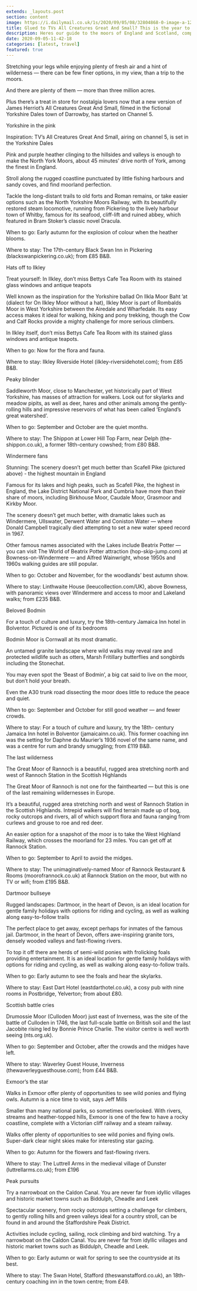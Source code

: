 ```yaml
---
extends: _layouts.post
section: content
image: https://i.dailymail.co.uk/1s/2020/09/05/08/32804868-0-image-a-12_1599291747344.jpg 
title: Glued to TVs All Creatures Great And Small? This is the year to enjoy Britains majestic moorland 
description: Heres our guide to the moors of England and Scotland, complete with recommendations on the best time of year to visit and wonderful places to stay. 
date: 2020-09-05-11-42-18 
categories: [latest, travel] 
featured: true 
--- 
```

Stretching your legs while enjoying plenty of fresh air and a hint of wilderness — there can be few finer options, in my view, than a trip to the moors. 

And there are plenty of them — more than three million acres.

Plus there’s a treat in store for nostalgia lovers now that a new version of James Herriot’s All Creatures Great And Small, filmed in the fictional Yorkshire Dales town of Darrowby, has started on Channel 5.

Yorkshire in the pink

Inspiration: TV’s All Creatures Great And Small, airing on channel 5, is set in the Yorkshire Dales

Pink and purple heather clinging to the hillsides and valleys is enough to make the North York Moors, about 45 minutes’ drive north of York, among the finest in England.

Stroll along the rugged coastline punctuated by little fishing harbours and sandy coves, and find moorland perfection.

Tackle the long-distant trails to old forts and Roman remains, or take easier options such as the North Yorkshire Moors Railway, with its beautifully restored steam locomotive, running from Pickering to the lively harbour town of Whitby, famous for its seafood, cliff-lift and ruined abbey, which featured in Bram Stoker’s classic novel Dracula.

When to go: Early autumn for the explosion of colour when the heather blooms.

Where to stay: The 17th-century Black Swan Inn in Pickering (blackswanpickering.co.uk); from £85 B&B.

Hats off to Ilkley

Treat yourself: In Ilkley, don’t miss Bettys Cafe Tea Room with its stained glass windows and antique teapots

Well known as the inspiration for the Yorkshire ballad On Ilkla Moor Baht ’at (dialect for On Ilkley Moor without a hat), Ilkley Moor is part of Rombalds Moor in West Yorkshire between the Airedale and Wharfedale. Its easy access makes it ideal for walking, hiking and pony trekking, though the Cow and Calf Rocks provide a mighty challenge for more serious climbers.

In Ilkley itself, don’t miss Bettys Cafe Tea Room with its stained glass windows and antique teapots.

When to go: Now for the flora and fauna.

Where to stay: Ilkley Riverside Hotel (ilkley-riversidehotel.com); from £85 B&B.

Peaky blinder

Saddleworth Moor, close to Manchester, yet historically part of West Yorkshire, has masses of attraction for walkers. Look out for skylarks and meadow pipits, as well as deer, hares and other animals among the gently-rolling hills and impressive reservoirs of what has been called ‘England’s great watershed’.

When to go: September and October are the quiet months.

Where to stay: The Shippon at Lower Hill Top Farm, near Delph (the-shippon.co.uk), a former 18th-century cowshed; from £80 B&B.

Windermere fans

Stunning: The scenery doesn’t get much better than Scafell Pike (pictured above) - the highest mountain in England 

Famous for its lakes and high peaks, such as Scafell Pike, the highest in England, the Lake District National Park and Cumbria have more than their share of moors, including Birkhouse Moor, Caudale Moor, Grasmoor and Kirkby Moor.

The scenery doesn’t get much better, with dramatic lakes such as Windermere, Ullswater, Derwent Water and Coniston Water — where Donald Campbell tragically died attempting to set a new water speed record in 1967.

Other famous names associated with the Lakes include Beatrix Potter — you can visit The World of Beatrix Potter attraction (hop-skip-jump.com) at Bowness-on-Windermere — and Alfred Wainwright, whose 1950s and 1960s walking guides are still popular.

When to go: October and November, for the woodlands’ best autumn show.

Where to stay: Linthwaite House (leeucollection.com/UK), above Bowness, with panoramic views over Windermere and access to moor and Lakeland walks; from £235 B&B.

Beloved Bodmin

For a touch of culture and luxury, try the 18th-century Jamaica Inn hotel in Bolventor. Pictured is one of its bedrooms 

Bodmin Moor is Cornwall at its most dramatic.

An untamed granite landscape where wild walks may reveal rare and protected wildlife such as otters, Marsh Fritillary butterflies and songbirds including the Stonechat.

You may even spot the ‘Beast of Bodmin’, a big cat said to live on the moor, but don’t hold your breath.

Even the A30 trunk road dissecting the moor does little to reduce the peace and quiet.

When to go: September and October for still good weather — and fewer crowds.

Where to stay: For a touch of culture and luxury, try the 18th- century Jamaica Inn hotel in Bolventor (jamaicainn.co.uk). This former coaching inn was the setting for Daphne du Maurier’s 1936 novel of the same name, and was a centre for rum and brandy smuggling; from £119 B&B.

The last wilderness

The Great Moor of Rannoch is a beautiful, rugged area stretching north and west of Rannoch Station in the Scottish Highlands

The Great Moor of Rannoch is not one for the fainthearted — but this is one of the last remaining wildernesses in Europe.

It’s a beautiful, rugged area stretching north and west of Rannoch Station in the Scottish Highlands. Intrepid walkers will find terrain made up of bog, rocky outcrops and rivers, all of which support flora and fauna ranging from curlews and grouse to roe and red deer.

An easier option for a snapshot of the moor is to take the West Highland Railway, which crosses the moorland for 23 miles. You can get off at Rannock Station.

When to go: September to April to avoid the midges.

Where to stay: The unimaginatively-named Moor of Rannock Restaurant & Rooms (moorofrannock.co.uk) at Rannock Station on the moor, but with no TV or wifi; from £195 B&B.

Dartmoor bullseye

Rugged landscapes: Dartmoor, in the heart of Devon, is an ideal location for gentle family holidays with options for riding and cycling, as well as walking along easy-to-follow trails

The perfect place to get away, except perhaps for inmates of the famous jail. Dartmoor, in the heart of Devon, offers awe-inspiring granite tors, densely wooded valleys and fast-flowing rivers.

To top it off there are herds of semi-wild ponies with frolicking foals providing entertainment. It is an ideal location for gentle family holidays with options for riding and cycling, as well as walking along easy-to-follow trails.

When to go: Early autumn to see the foals and hear the skylarks.

Where to stay: East Dart Hotel (eastdarthotel.co.uk), a cosy pub with nine rooms in Postbridge, Yelverton; from about £80.

Scottish battle cries

Drumossie Moor (Culloden Moor) just east of Inverness, was the site of the battle of Culloden in 1746, the last full-scale battle on British soil and the last Jacobite rising led by Bonnie Prince Charlie. The visitor centre is well worth seeing (nts.org.uk).

When to go: September and October, after the crowds and the midges have left.

Where to stay: Waverley Guest House, Inverness (thewaverleyguesthouse.com); from £44 B&B.

Exmoor’s the star

Walks in Exmoor offer plenty of opportunities to see wild ponies and flying owls. Autumn is a nice time to visit, says Jeff Mills

Smaller than many national parks, so sometimes overlooked. With rivers, streams and heather-topped hills, Exmoor is one of the few to have a rocky coastline, complete with a Victorian cliff railway and a steam railway.

Walks offer plenty of opportunities to see wild ponies and flying owls. Super-dark clear night skies make for interesting star gazing.

When to go: Autumn for the flowers and fast-flowing rivers.

Where to stay: The Luttrell Arms in the medieval village of Dunster (luttrellarms.co.uk); from £196

Peak pursuits

Try a narrowboat on the Caldon Canal. You are never far from idyllic villages and historic market towns such as Biddulph, Cheadle and Leek

Spectacular scenery, from rocky outcrops setting a challenge for climbers, to gently rolling hills and green valleys ideal for a country stroll, can be found in and around the Staffordshire Peak District.

Activities include cycling, sailing, rock climbing and bird watching. Try a narrowboat on the Caldon Canal. You are never far from idyllic villages and historic market towns such as Biddulph, Cheadle and Leek.

When to go: Early autumn or wait for spring to see the countryside at its best.

Where to stay: The Swan Hotel, Stafford (theswanstafford.co.uk), an 18th-century coaching inn in the town centre; from £49.

